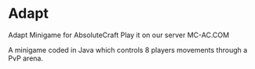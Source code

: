 # Adapt
Adapt Minigame for AbsoluteCraft
Play it on our server MC-AC.COM

A minigame coded in Java which controls 8 players movements through a PvP arena.
